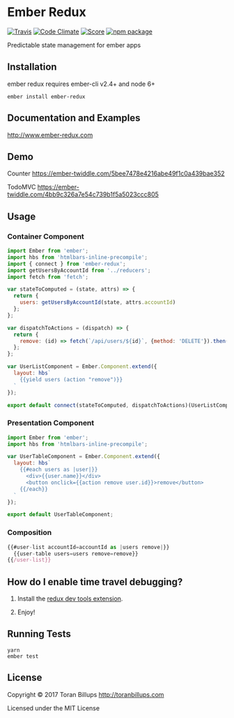 # Ember Redux

[![Travis][build-badge]][build] [![Code Climate][climate-badge]][climate] [![Score][score-badge]][score] [![npm package][npm-badge]][npm]

Predictable state management for ember apps

## Installation

ember redux requires ember-cli v2.4+ and node 6+

```
ember install ember-redux
```

## Documentation and Examples

http://www.ember-redux.com

## Demo

Counter
https://ember-twiddle.com/5bee7478e4216abe49f1c0a439bae352

TodoMVC
https://ember-twiddle.com/4bb9c326a7e54c739b1f5a5023ccc805

## Usage

### Container Component

```js
import Ember from 'ember';
import hbs from 'htmlbars-inline-precompile';
import { connect } from 'ember-redux';
import getUsersByAccountId from '../reducers';
import fetch from 'fetch';

var stateToComputed = (state, attrs) => {
  return {
    users: getUsersByAccountId(state, attrs.accountId)
  };
};

var dispatchToActions = (dispatch) => {
  return {
    remove: (id) => fetch(`/api/users/${id}`, {method: 'DELETE'}).then(fetched => fetched.json()).then(response => dispatch({type: 'REMOVE_USER', id: id}))
  };
};

var UserListComponent = Ember.Component.extend({
  layout: hbs`
    {{yield users (action "remove")}}
  `
});

export default connect(stateToComputed, dispatchToActions)(UserListComponent);
```

### Presentation Component

```js
import Ember from 'ember';
import hbs from 'htmlbars-inline-precompile';

var UserTableComponent = Ember.Component.extend({
  layout: hbs`
    {{#each users as |user|}}
      <div>{{user.name}}</div>
      <button onclick={{action remove user.id}}>remove</button>
    {{/each}}
  `
});

export default UserTableComponent;
```

### Composition

```js
{{#user-list accountId=accountId as |users remove|}}
  {{user-table users=users remove=remove}}
{{/user-list}}
```

## How do I enable time travel debugging?

1. Install the [redux dev tools extension].

2. Enjoy!

## Running Tests

    yarn
    ember test

## License

Copyright © 2017 Toran Billups http://toranbillups.com

Licensed under the MIT License

[build-badge]: https://travis-ci.org/ember-redux/ember-redux.svg?branch=master
[build]: https://travis-ci.org/ember-redux/ember-redux

[npm-badge]: https://img.shields.io/npm/v/ember-redux.svg?style=flat-square
[npm]: https://www.npmjs.org/package/ember-redux

[climate-badge]: https://codeclimate.com/github/ember-redux/ember-redux/badges/gpa.svg
[climate]: https://codeclimate.com/github/ember-redux/ember-redux

[score-badge]: http://emberobserver.com/badges/ember-redux.svg
[score]: http://emberobserver.com/addons/ember-redux

[redux]: https://github.com/reactjs/redux

[redux dev tools extension]: https://github.com/zalmoxisus/redux-devtools-extension
